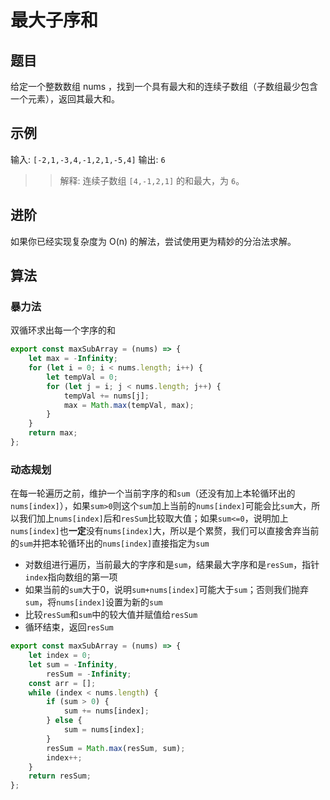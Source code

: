 # 最大子序和

## 题目

给定一个整数数组 nums ，找到一个具有最大和的连续子数组（子数组最少包含一个元素），返回其最大和。

## 示例

输入: `[-2,1,-3,4,-1,2,1,-5,4]`
输出: `6`
>> 解释: 连续子数组 `[4,-1,2,1]` 的和最大，为 `6`。

## 进阶

如果你已经实现复杂度为 O(n) 的解法，尝试使用更为精妙的分治法求解。

## 算法

### 暴力法

双循环求出每一个字序的和

```js
export const maxSubArray = (nums) => {
	let max = -Infinity;
	for (let i = 0; i < nums.length; i++) {
		let tempVal = 0;
		for (let j = i; j < nums.length; j++) {
			tempVal += nums[j];
			max = Math.max(tempVal, max);
		}
	}
	return max;
};
```

### 动态规划

在每一轮遍历之前，维护一个当前字序的和`sum`（还没有加上本轮循环出的`nums[index]`），如果`sum>0`则这个`sum`加上当前的`nums[index]`可能会比`sum`大，所以我们加上`nums[index]`后和`resSum`比较取大值；如果`sum<=0`，说明加上`nums[index]`也**一定**没有`nums[index]`大，所以是个累赘，我们可以直接舍弃当前的`sum`并把本轮循环出的`nums[index]`直接指定为`sum`

- 对数组进行遍历，当前最大的字序和是`sum`，结果最大字序和是`resSum`，指针`index`指向数组的第一项
- 如果当前的`sum`大于0，说明`sum+nums[index]`可能大于`sum`；否则我们抛弃`sum`，将`nums[index]`设置为新的`sum`
- 比较`resSum`和`sum`中的较大值并赋值给`resSum`
- 循环结束，返回`resSum`

```js
export const maxSubArray = (nums) => {
	let index = 0;
	let sum = -Infinity,
		resSum = -Infinity;
	const arr = [];
	while (index < nums.length) {
		if (sum > 0) {
			sum += nums[index];
		} else {
			sum = nums[index];
		}
		resSum = Math.max(resSum, sum);
		index++;
	}
	return resSum;
};
```